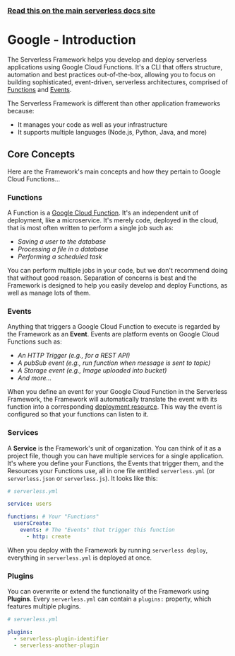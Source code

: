 <!--
title: Serverless Framework - Google Cloud Functions Guide - Introduction
menuText: Intro
menuOrder: 1
description: An introduction to using Google Cloud Functions the Serverless Framework.
layout: Doc
-->

<!-- DOCS-SITE-LINK:START automatically generated  -->
### [Read this on the main serverless docs site](https://www.serverless.com/framework/docs/providers/google/guide/intro)
<!-- DOCS-SITE-LINK:END -->

# Google - Introduction

The Serverless Framework helps you develop and deploy serverless applications using Google Cloud Functions. It's a CLI that offers structure, automation and best practices out-of-the-box, allowing you to focus on building sophisticated, event-driven, serverless architectures, comprised of [Functions](#functions) and [Events](#events).

The Serverless Framework is different than other application frameworks because:

- It manages your code as well as your infrastructure
- It supports multiple languages (Node.js, Python, Java, and more)

## Core Concepts

Here are the Framework's main concepts and how they pertain to Google Cloud Functions...

### Functions

A Function is a [Google Cloud Function](https://cloud.google.com/functions/). It's an independent unit of deployment, like a microservice. It's merely code, deployed in the cloud, that is most often written to perform a single job such as:

- *Saving a user to the database*
- *Processing a file in a database*
- *Performing a scheduled task*

You can perform multiple jobs in your code, but we don't recommend doing that without good reason. Separation of concerns is best and the Framework is designed to help you easily develop and deploy Functions, as well as manage lots of them.

### Events

Anything that triggers a Google Cloud Function to execute is regarded by the Framework as an **Event**. Events are platform events on Google Cloud Functions such as:

- *An HTTP Trigger (e.g., for a REST API)*
- *A pubSub event (e.g., run function when message is sent to topic)*
- *A Storage event (e.g., Image uploaded into bucket)*
- *And more...*

When you define an event for your Google Cloud Function in the Serverless Framework, the Framework will automatically translate the event with its function into a corresponding [deployment resource](https://cloud.google.com/deployment-manager/docs/configuration/supported-resource-types). This way the event is configured so that your functions can listen to it.

### Services

A **Service** is the Framework's unit of organization. You can think of it as a project file, though you can have multiple services for a single application.  It's where you define your Functions, the Events that trigger them, and the Resources your Functions use, all in one file entitled `serverless.yml` (or `serverless.json` or `serverless.js`). It looks like this:

```yml
# serverless.yml

service: users

functions: # Your "Functions"
  usersCreate:
    events: # The "Events" that trigger this function
      - http: create
```

When you deploy with the Framework by running `serverless deploy`, everything in `serverless.yml` is deployed at once.

### Plugins

You can overwrite or extend the functionality of the Framework using **Plugins**. Every `serverless.yml` can contain a `plugins:` property, which features multiple plugins.

```yml
# serverless.yml

plugins:
  - serverless-plugin-identifier
  - serverless-another-plugin
```
